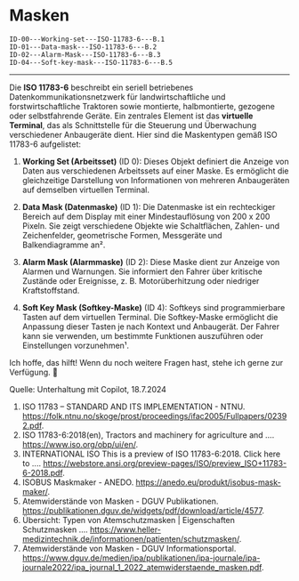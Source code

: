# Masken

```{toctree}
ID-00---Working-set---ISO-11783-6---B.1
ID-01---Data-mask---ISO-11783-6---B.2
ID-02---Alarm-Mask---ISO-11783-6---B.3
ID-04---Soft-key-mask---ISO-11783-6---B.5
```

----

Die **ISO 11783-6** beschreibt ein seriell betriebenes Datenkommunikationsnetzwerk für landwirtschaftliche und forstwirtschaftliche Traktoren sowie montierte, halbmontierte, gezogene oder selbstfahrende Geräte. Ein zentrales Element ist das **virtuelle Terminal**, das als Schnittstelle für die Steuerung und Überwachung verschiedener Anbaugeräte dient. Hier sind die Maskentypen gemäß ISO 11783-6 aufgelistet:

1. **Working Set (Arbeitsset)** (ID 0): Dieses Objekt definiert die Anzeige von Daten aus verschiedenen Arbeitssets auf einer Maske. Es ermöglicht die gleichzeitige Darstellung von Informationen von mehreren Anbaugeräten auf demselben virtuellen Terminal.

2. **Data Mask (Datenmaske)** (ID 1): Die Datenmaske ist ein rechteckiger Bereich auf dem Display mit einer Mindestauflösung von 200 x 200 Pixeln. Sie zeigt verschiedene Objekte wie Schaltflächen, Zahlen- und Zeichenfelder, geometrische Formen, Messgeräte und Balkendiagramme an².

3. **Alarm Mask (Alarmmaske)** (ID 2): Diese Maske dient zur Anzeige von Alarmen und Warnungen. Sie informiert den Fahrer über kritische Zustände oder Ereignisse, z. B. Motorüberhitzung oder niedriger Kraftstoffstand.

4. **Soft Key Mask (Softkey-Maske)** (ID 4): Softkeys sind programmierbare Tasten auf dem virtuellen Terminal. Die Softkey-Maske ermöglicht die Anpassung dieser Tasten je nach Kontext und Anbaugerät. Der Fahrer kann sie verwenden, um bestimmte Funktionen auszuführen oder Einstellungen vorzunehmen¹.

Ich hoffe, das hilft! Wenn du noch weitere Fragen hast, stehe ich gerne zur Verfügung. 🚜

Quelle: Unterhaltung mit Copilot, 18.7.2024
1. ISO 11783 – STANDARD AND ITS IMPLEMENTATION - NTNU. https://folk.ntnu.no/skoge/prost/proceedings/ifac2005/Fullpapers/02392.pdf.
2. ISO 11783-6:2018(en), Tractors and machinery for agriculture and .... https://www.iso.org/obp/ui/en/.
3. INTERNATIONAL ISO This is a preview of ISO 11783-6:2018. Click here to .... https://webstore.ansi.org/preview-pages/ISO/preview_ISO+11783-6-2018.pdf.
4. ISOBUS Maskmaker - ANEDO. https://anedo.eu/produkt/isobus-mask-maker/.
5. Atemwiderstände von Masken - DGUV Publikationen. https://publikationen.dguv.de/widgets/pdf/download/article/4577.
6. Übersicht: Typen von Atemschutzmasken | Eigenschaften Schutzmasken .... https://www.heller-medizintechnik.de/informationen/patienten/schutzmasken/.
7. Atemwiderstände von Masken - DGUV Informationsportal. https://www.dguv.de/medien/ipa/publikationen/ipa-journale/ipa-journale2022/ipa_journal_1_2022_atemwiderstaende_masken.pdf.



